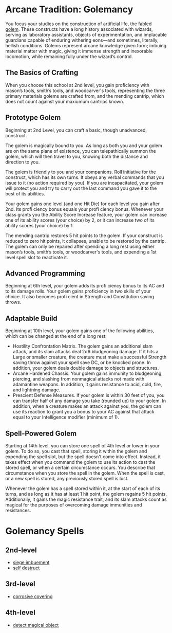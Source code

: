 # Arcane Tradition: Golemancy
You focus your studies on the construction of artificial life, the fabled [golem](/Creatures/Golem.md). These constructs have a long history associated with wizards, serving as laboratory assistants, objects of experimentation, and implacable guardians capable of enduring withering eons—and sometimes, literally, hellish conditions. Golems represent arcane knowledge given form; imbuing material matter with magic, giving it immense strength and inexorable locomotion, while remaining fully under the wizard’s control.

## The Basics of Crafting
When you choose this school at 2nd level, you gain proficiency with mason’s tools, smith’s tools, and woodcarver's tools, representing the three primary materials golems are crafted from, and the mending cantrip, which does not count against your maxiumum cantrips known.

## Prototype Golem
Beginning at 2nd Level, you can craft a basic, though unadvanced, construct.

The golem is magically bound to you. As long as both you and your golem are on the same plane of existence, you can telepathically summon the golem, which will then travel to you, knowing both the distance and direction to you.

The golem is friendly to you and your companions. Roll initiative for the construct, which has its own turns. It obeys any verbal commands that you issue to it (no action required by you). If you are incapacitated, your golem will protect you and try to carry out the last command you gave it to the best of its abilities.

Your golem gains one level (and one Hit Die) for each level you gain after 2nd. Its profi ciency bonus equals your profi ciency bonus. Whenever your class grants you the Ability Score Increase feature, your golem can increase one of its ability scores (your choice) by 2, or it can increase two of its ability scores (your choice) by 1.

The mending cantrip restores 5 hit points to the golem. If your construct is reduced to zero hit points, it collapses, unable to be restored by the cantrip. The golem can only be repaired after spending a long rest using either mason’s tools, smith’s tools, or woodcarver's tools, and expending a 1st level spell slot to reactivate it.

## Advanced Programming
Beginning at 6th level, your golem adds its profi ciency bonus to its AC and to its damage rolls. Your golem gains proficiency in two skills of your choice. It also becomes profi cient in Strength and Constitution saving throws.

## Adaptable Build
Beginning at 10th level, your golem gains one of the following abilities, which can be changed at the end of a long rest:
* Hostility Confrontation Matrix. The golem gains an additional slam attack, and its slam attacks deal 2d6 bludgeoning damage. If it hits a Large or smaller creature, the creature must make a successful Strength saving throw against your spell save DC, or be knocked prone. In addition, your golem deals double damage to objects and structures.
* Arcane Hardened Chassis. Your golem gains immunity to bludgeoning, piercing, and slashing from nonmagical attacks not made with adamantine weapons. In addition, it gains resistance to acid, cold, fire, and lightning damage.
* Prescient Defense Measures. If your golem is within 30 feet of you, you can transfer half of any damage you take (rounded up) to your golem. In addition, when a creature makes an attack against you, the golem can use its reaction to grant you a bonus to your AC against that attack equal to your Intelligence modifier (minimum of 1).

## Spell-Powered Golem
Starting at 14th level, you can store one spell of 4th level or lower in your golem. To do so, you cast that spell, storing it within the golem and expending the spell slot, but the spell doesn't come into effect. Instead, it takes effect when you command the golem to use its action to cast the stored spell, or when a certain circumstance occurs. You describe that circumstance when you store the spell in the golem. When the spell is cast, or a new spell is stored, any previously stored spell is lost.

Whenever the golem has a spell stored within it, at the start of each of its turns, and as long as it has at least 1 hit point, the golem regains 5 hit points. Additionally, it gains the magic resistance trait, and its slam attacks count as magical for the purposes of overcoming damage immunities and resistances.

# Golemancy Spells

## 2nd-level
* [siege imbuement](/Magic/Spells/siege-imbuement.md)
* [self destruct](/Magic/Spells/self-destruct.md)

## 3rd-level
* [corrosive covering](/Magic/Spells/corrosive-covering.md)

## 4th-level
* [detect magical object](/Magic/Spells/detect-magical-object.md)

